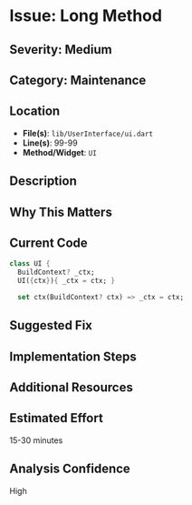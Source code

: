 # Issue: Long Method

## Severity: Medium

## Category: Maintenance

## Location
- **File(s)**: `lib/UserInterface/ui.dart`
- **Line(s)**: 99-99
- **Method/Widget**: `UI`

## Description


## Why This Matters


## Current Code
```dart
class UI {
  BuildContext? _ctx;
  UI({ctx}){ _ctx = ctx; }

  set ctx(BuildContext? ctx) => _ctx = ctx;

```

## Suggested Fix


## Implementation Steps


## Additional Resources


## Estimated Effort
15-30 minutes

## Analysis Confidence
High
